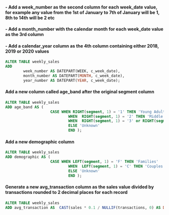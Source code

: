 #### - Add a week_number as the second column for each week_date value, for example any value from the 1st of January to 7th of January will be 1, 8th to 14th will be 2 etc
#### - Add a month_number with the calendar month for each week_date value as the 3rd column
#### - Add a calendar_year column as the 4th column containing either 2018, 2019 or 2020 values
```sql
ALTER TABLE weekly_sales
ADD
		week_number AS DATEPART(WEEK, c_week_date),
		month_number AS DATEPART(MONTH, c_week_date),
		year_number AS DATEPART(YEAR, c_week_date);
```

#### Add a new column called age_band after the original segment column
```sql
ALTER TABLE weekly_sales
ADD age_band AS (
					CASE WHEN RIGHT(segment, 1) = '1' THEN 'Young Adults' 
							WHEN  RIGHT(segment, 1) = '2' THEN 'Middle Aged'
							WHEN  RIGHT(segment, 1) = '3' or RIGHT(segment, 1) = '4' THEN 'Retirees'
							ELSE 'Unknown'
							END	);
```

#### Add a new demographic column
```sql
ALTER TABLE weekly_sales
ADD demographic AS (
					CASE WHEN LEFT(segment, 1) = 'F' THEN 'Families' 
							WHEN  LEFT(segment, 1) = 'C' THEN 'Couples'
							ELSE 'Unknown'
							END	);
```

#### Generate a new avg_transaction column as the sales value divided by transactions rounded to 2 decimal places for each record
```sql
ALTER TABLE weekly_sales
ADD avg_transaction AS  CAST(sales * 0.1 / NULLIF(transactions, 0) AS DECIMAL(18, 2));
```

